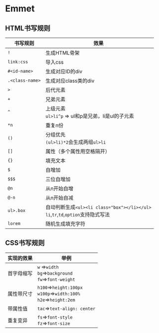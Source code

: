 # Emmet

## HTML书写规则

| 书写规则        | 效果                                                                                  |
| --------------- | ------------------------------------------------------------------------------------- |
| `!`             | 生成HTML骨架                                                                          |
| `link:css`      | 导入css                                                                               |
| `#<id-name>`    | 生成对应ID的div                                                                       |
| `.<class-name>` | 生成对应class类的div                                                                  |
| `>`             | 后代元素                                                                              |
| `+`             | 兄弟元素                                                                              |
| `^`             | 上级元素<br />`ul>li^p` => ul和p是兄弟，li是ul的子元素                                |
| `*n`            | 重复n份                                                                               |
| `()`            | 分组优先<br />`(ul>li)*2`会生成两组`ul>li`                                            |
| `[]`            | 属性（多个属性用空格隔开）                                                            |
| `{}`            | 填充文本                                                                              |
| `$`             | 自增加                                                                                |
| `$$$`           | 三位自增加                                                                            |
| `@n`            | 从n开始自增                                                                           |
| `@-n`           | 从n开始自减                                                                           |
| `ul>.box`       | 自动判断生成`<ul><li class="box"></li></ul>`<br />`li`,`tr`,`td`,`option`支持隐式写法 |
| `lorem`         | 随机生成填充字符                                                                      |

## CSS书写规则

| 实现的效果 | 举例                                                                       |
| ---------- | -------------------------------------------------------------------------- |
| 首字母缩写 | `w` =>`width`<br />`bg`=>`background`<br />`fw`=>`font-weight`             |
| 属性带尺寸 | `h100`=>`height:100px`<br />`w100p`=>`width:100%`<br />`h2e`=>`height:2em` |
| 带属性值   | `tac`=>`text-align: center`                                                |
| 重复变异   | `fs`=>`font-style`<br />`fz`=>`font-size`                                  |

